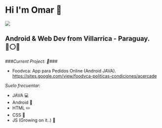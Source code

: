 # Hi I'm Omar 👋
![](https://mattwerk.co.in/sites/default/files/service_03_native.gif)

## Android & Web Dev from Villarrica - Paraguay. :red_circle::white_circle::large_blue_circle:

###_Current Project: :rocket:_###
- Foodvca: App para Pedidos Online (Android JAVA).
  https://sites.google.com/view/foodvca-politicas-condiciones/acercade
  
_Suelo frecuentar_:
- JAVA :computer:
- Android :iphone:
- HTML :pencil2:
- CSS :triangular_ruler:
- JS (Growing on it..) :construction:
